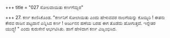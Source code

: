 +++
title = "027 ಸೋಲವಾಯಿತು ಕರ್ಣಗೆಮ್ಬರ"

+++
27. ಕರ್ಣ ಕಾಣಿಸಿಕೊಂಡ. "ಕರ್ಣನಿಗೆ ಸೋಲಾಯಿತು ಎಂದು ಹೇಳುವವರ ನಾಲಗೆಯನ್ನು ಕೊಯ್ಯಿರಿ !  ಈತನು ಕೌರವ ರಾಜನ ಪಟ್ಟದಾನೆ ಎನ್ನಿಸಿದ ಕರ್ಣ ! ಅರ್ಜುನನ ಹಣೆಯ ಬರಹ ಈಗ ತೊಡೆದು ಹೋಗುತ್ತದೆ. ಇನ್ನೇತರ ಯುದ್ಧ! " ಎಂದು ಕುರುಸೇನೆ ಆರ್ಭಟಿಸಿತು. ಹಾಗೆ ಹೇಳಿದಾಗ ಕರ್ಣ ವಿಜೃಂಭಿಸಿದ.